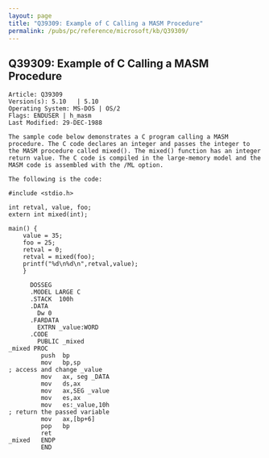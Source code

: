 ```yaml
---
layout: page
title: "Q39309: Example of C Calling a MASM Procedure"
permalink: /pubs/pc/reference/microsoft/kb/Q39309/
---
```


## Q39309: Example of C Calling a MASM Procedure

	Article: Q39309
	Version(s): 5.10   | 5.10
	Operating System: MS-DOS | OS/2
	Flags: ENDUSER | h_masm
	Last Modified: 29-DEC-1988
	
	The sample code below demonstrates a C program calling a MASM
	procedure. The C code declares an integer and passes the integer to
	the MASM procedure called mixed(). The mixed() function has an integer
	return value. The C code is compiled in the large-memory model and the
	MASM code is assembled with the /ML option.
	
	The following is the code:
	
	#include <stdio.h>
	
	int retval, value, foo;
	extern int mixed(int);
	
	main() {
	    value = 35;
	    foo = 25;
	    retval = 0;
	    retval = mixed(foo);
	    printf("%d\n%d\n",retval,value);
	    }
	
	      DOSSEG
	      .MODEL LARGE C
	      .STACK  100h
	      .DATA
	        Dw 0
	      .FARDATA
	        EXTRN _value:WORD
	      .CODE
	        PUBLIC _mixed
	_mixed PROC
	         push  bp
	         mov   bp,sp
	; access and change _value
	         mov   ax, seg _DATA
	         mov   ds,ax
	         mov   ax,SEG _value
	         mov   es,ax
	         mov   es:_value,10h
	; return the passed variable
	         mov   ax,[bp+6]
	         pop   bp
	         ret
	_mixed   ENDP
	         END
